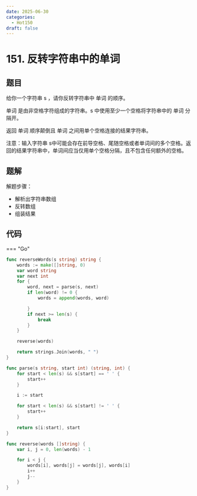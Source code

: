 ```yaml
---
date: 2025-06-30
categories:
  - Hot150
draft: false
---
```



# 151. 反转字符串中的单词

## 题目

给你一个字符串 s ，请你反转字符串中 单词 的顺序。

单词 是由非空格字符组成的字符串。s 中使用至少一个空格将字符串中的 单词 分隔开。

返回 单词 顺序颠倒且 单词 之间用单个空格连接的结果字符串。

注意：输入字符串 s中可能会存在前导空格、尾随空格或者单词间的多个空格。返回的结果字符串中，单词间应当仅用单个空格分隔，且不包含任何额外的空格。

<!-- more -->


## 题解

解题步骤：  

- 解析出字符串数组
- 反转数组
- 组装结果 

## 代码

=== "Go"

```go
func reverseWords(s string) string {
	words := make([]string, 0)
	var word string
	var next int
	for {
		word, next = parse(s, next)
		if len(word) != 0 {
			words = append(words, word)

		}
		if next >= len(s) {
			break
		}
	}

	reverse(words)

	return strings.Join(words, " ")
}

func parse(s string, start int) (string, int) {
	for start < len(s) && s[start] == ' ' {
		start++
	}

	i := start

	for start < len(s) && s[start] != ' ' {
		start++
	}

	return s[i:start], start
}

func reverse(words []string) {
	var i, j = 0, len(words) - 1

	for i < j {
		words[i], words[j] = words[j], words[i]
		i++
		j--
	}
}
```

